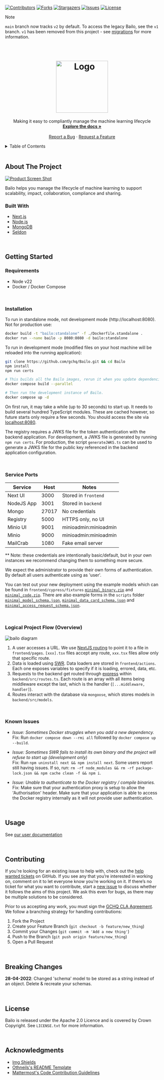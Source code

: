 [![Contributors][contributors-shield]][contributors-url] [![Forks][forks-shield]][forks-url]
[![Stargazers][stars-shield]][stars-url] [![Issues][issues-shield]][issues-url]
[![License][license-shield]][license-url]

<!-- prettier-ignore-start -->
> [!NOTE]
> `main` branch now tracks `v2` by default. To access the legacy Bailo, see the `v1` branch. `v1` has been removed
> from this project - see [migrations](https://gchq.github.io/Bailo/docs/administration/migrations/bailo-2.0) for more
> information.
<!-- prettier-ignore-end -->

<!-- PROJECT LOGO -->
<br />
<div align="center">
  <a href="https://github.com/gchq/bailo">
    <h1>
      <!-- TODO: Fix #gh-dark-mode-only -->
      <img src="frontend/public/logo-vertical-dark-transparent.png" alt="Logo" width="170">
    </h1>
  </a>

  <p align="center">
    Making it easy to compliantly manage the machine learning lifecycle
    <br />
    <a href="https://gchq.github.io/Bailo/docs"><strong>Explore the docs »</strong></a>
    <br />
    <br />
    <a href="https://github.com/gchq/bailo/issues">Report a Bug</a>
    ·
    <a href="https://github.com/gchq/bailo/issues">Request a Feature</a>
  </p>
</div>

<!-- TABLE OF CONTENTS -->
<details>
  <summary>Table of Contents</summary>
  <ol>
    <li>
      <a href="#about-the-project">About The Project</a>
      <ul>
        <li><a href="#built-with">Built With</a></li>
      </ul>
    </li>
    <li>
      <a href="#getting-started">Getting Started</a>
      <ul>
        <li><a href="#requirements">Requirements</a></li>
        <li><a href="#installation">Installation</a></li>
        <li><a href="#service-ports">Service Ports</a></li>
        <li><a href="#logical-project-flow-overview">Logical Project Flow (Overview)</a></li>
        <li><a href="#known-issues">Known Issues</a></li>
      </ul>
    </li>
    <li><a href="#usage">Usage</a></li>
    <li><a href="#contributing">Contributing</a></li>
    <li><a href="#breaking-changes">Breaking Changes</a></li>
    <li><a href="#license">License</a></li>
    <li><a href="#acknowledgments">Acknowledgments</a></li>
  </ol>
</details>

<br />

<!-- ABOUT THE PROJECT -->

## About The Project

[![Product Screen Shot][product-screenshot]](https://github.com/gchq/bailo)

Bailo helps you manage the lifecycle of machine learning to support scalability, impact, collaboration, compliance and
sharing.

### Built With

- [Next.js](https://nextjs.org/)
- [Node.js](https://nodejs.org/)
- [MongoDB](https://www.mongodb.com/)
- [Seldon](https://www.seldon.io/)

<br />

<!-- GETTING STARTED -->

## Getting Started

### Requirements

- Node v22
- Docker / Docker Compose

<br />

### Installation

To run in standalone mode, not development mode (http://localhost:8080). Not for production use:

```bash
docker build -t "bailo:standalone" -f ./Dockerfile.standalone .
docker run --name bailo -p 8080:8080 -d bailo:standalone
```

To run in development mode (modified files on your host machine will be reloaded into the running application):

```bash
git clone https://github.com/gchq/Bailo.git && cd Bailo
npm install
npm run certs

# This builds all the Bailo images, rerun it when you update dependencies.
docker compose build --parallel

# Then run the development instance of Bailo.
docker compose up -d
```

On first run, it may take a while (up to 30 seconds) to start up. It needs to build several hundred TypeScript modules.
These are cached however, so future starts only require a few seconds. You should access the site via
[localhost:8080](http://localhost:8080).

The registry requires a JWKS file for the token authentication with the backend application. For development, a JWKS
file is generated by running `npm run certs`. For production, the script `generateJWKS.ts` can be used to generate a
JWKS file for the public key referenced in the backend application configuration.

<br />

### Service Ports

| Service    | Host  | Notes                 |
| ---------- | ----- | --------------------- |
| Next UI    | 3000  | Stored in `frontend`  |
| NodeJS App | 3001  | Stored in `backend`   |
| Mongo      | 27017 | No credentials        |
| Registry   | 5000  | HTTPS only, no UI     |
| Minio UI   | 9001  | minioadmin:minioadmin |
| Minio      | 9000  | minioadmin:minioadmin |
| MailCrab   | 1080  | Fake email server     |

\*\* Note: these credentials are intentionally basic/default, but in your own instances we recommend changing them to
something more secure.

We expect the administrator to provide their own forms of authentication. By default all users authenticate using as
'user'.

You can test out your new deployment using the example models which can be found in `frontend/cypress/fixtures`
[`minimal_binary.zip`](frontend/cypress/fixtures/minimal_binary.zip) and
[`minimal_code.zip`](frontend/cypress/fixtures/minimal_code.zip). There are also example forms in the `scripts` folder
[`minimal_model_schema.json`](backend/src/scripts/example_schemas/minimal_model_schema.json),
[`minimal_data_card_schema.json`](backend/src/scripts/example_schemas/minimal_data_card_schema.json) and
[`minimal_access_request_schema.json`](backend/src/scripts/example_schemas/minimal_access_request_schema.json).

<br />

### Logical Project Flow (Overview)

![bailo diagram](frontend/public/mm-diagram.png)

1. A user accesses a URL. We use [NextJS routing](https://nextjs.org/docs/routing/introduction) to point it to a file in
   `frontend/pages`. `[xxx].tsx` files accept any route, `xxx.tsx` files allow only that specific route.
2. Data is loaded using [SWR](https://swr.vercel.app/). Data loaders are stored in `frontend/actions`. Each one exposes
   variables to specify if it is loading, errored, data, etc.
3. Requests to the backend get routed through [express](https://expressjs.com/) within `backend/src/routes.ts`. Each
   route is an array with all items being middleware except the last, which is the handler (`[...middleware, handler]`).
4. Routes interact with the database via `mongoose`, which stores models in `backend/src/models`.

<br />

### Known Issues

- _Issue: Sometimes Docker struggles when you add a new dependency._ <br /> Fix: Run `docker compose down --rmi all`
  followed by `docker compose up --build`.

- _Issue: Sometimes SWR fails to install its own binary and the project will refuse to start up (development only)_
  <br /> Fix: Run `npm uninstall next && npm install next`. Some users report still having issues. If so, run:
  `rm -rf node_modules && rm -rf package-lock.json && npm cache clean -f && npm i`.

- _Issue: Unable to authenticate to the Docker registry / compile binaries._ <br /> Fix: Make sure that your
  authentication proxy is setup to allow the 'Authorisation' header. Make sure that your application is able to access
  the Docker registry internally as it will not provide user authentication.

<br />

## Usage

See [our user documentation](https://gchq.github.io/Bailo/docs)

<br />

<!-- CONTRIBUTING -->

## Contributing

If you're looking for an existing issue to help with, check out the
[help wanted tickets](https://github.com/gchq/bailo/issues?q=is%3Aopen+is%3Aissue+label%3A%22help+wanted%22) on GitHub.
If you see any that you’re interested in working on, comment on it to let everyone know you’re working on it. If there’s
no ticket for what you want to contribute, start a [new issue](https://github.com/gchq/bailo/issues) to discuss whether
it follows the aims of this project. We ask this even for bugs, as there may be multiple solutions to be considered.

Prior to us accepting any work, you must sign the [GCHQ CLA Agreement](https://cla-assistant.io/gchq/Bailo). We follow a
branching strategy for handling contributions:

1. Fork the Project
2. Create your Feature Branch (`git checkout -b feature/new_thing`)
3. Commit your Changes (`git commit -m 'Add a new thing'`)
4. Push to the Branch (`git push origin feature/new_thing`)
5. Open a Pull Request

<br />

<!-- BREAKING CHANGES -->

## Breaking Changes

**28-04-2022**: Changed 'schema' model to be stored as a string instead of an object. Delete & recreate your schemas.

<br />

<!-- LICENSE -->

## License

Bailo is released under the Apache 2.0 Licence and is covered by Crown Copyright. See `LICENSE.txt` for more
information.

<br />

<!-- ACKNOWLEDGMENTS -->

## Acknowledgments

- [Img Shields](https://shields.io)
- [Othneils's README Template](https://github.com/othneildrew/Best-README-Template)
- [Mattermost's Code Contribution Guidelines](https://github.com/mattermost/mattermost-server/blob/master/CONTRIBUTING.md)

<!-- MARKDOWN LINKS & IMAGES -->
<!-- https://www.markdownguide.org/basic-syntax/#reference-style-links -->

[contributors-shield]: https://img.shields.io/github/contributors/gchq/bailo.svg?style=for-the-badge
[contributors-url]: https://github.com/gchq/bailo/graphs/contributors
[forks-shield]: https://img.shields.io/github/forks/gchq/bailo.svg?style=for-the-badge
[forks-url]: https://github.com/gchq/bailo/network/members
[stars-shield]: https://img.shields.io/github/stars/gchq/bailo.svg?style=for-the-badge
[stars-url]: https://github.com/gchq/bailo/stargazers
[issues-shield]: https://img.shields.io/github/issues/gchq/bailo.svg?style=for-the-badge
[issues-url]: https://github.com/gchq/bailo/issues
[license-shield]: https://img.shields.io/github/license/gchq/bailo.svg?style=for-the-badge
[license-url]: https://github.com/gchq/bailo/blob/main/public/LICENSE.txt
[product-screenshot]: frontend/public/images/bailo-marketplace.png
